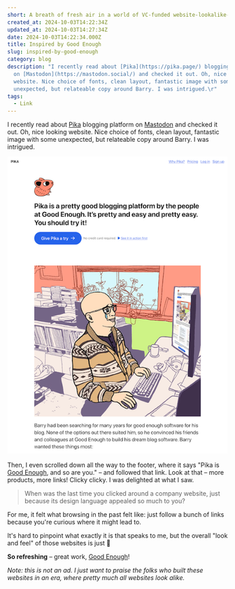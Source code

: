 ```yaml
---
short: A breath of fresh air in a world of VC-funded website-lookalike-contests
created_at: 2024-10-03T14:22:34Z
updated_at: 2024-10-03T14:27:34Z
date: 2024-10-03T14:22:34.000Z
title: Inspired by Good Enough
slug: inspired-by-good-enough
category: blog
description: "I recently read about [Pika](https://pika.page/) blogging platform
  on [Mastodon](https://mastodon.social/) and checked it out. Oh, nice looking
  website. Nice choice of fonts, clean layout, fantastic image with some
  unexpected, but relateable copy around Barry. I was intrigued.\r"
tags:
  - Link
---
```



I recently read about [Pika](https://pika.page/) blogging platform on [Mastodon](https://mastodon.social/) and checked it out. Oh, nice looking website. Nice choice of fonts, clean layout, fantastic image with some unexpected, but relateable copy around Barry. I was intrigued.

![](./src/content/inspired-by-good-enough/da16ec0e-6164-4394-948b-27a8de715eb7.png)

Then, I even scrolled down all the way to the footer, where it says "Pika is [Good Enough](https://goodenough.us/), and so are you." – and followed that link. Look at that – more products, more links! Clicky clicky. I was delighted at what I saw.

> When was the last time you clicked around a company website, just because its design language appealed so much to you?

For me, it felt what browsing in the past felt like: just follow a bunch of links because you're curious where it might lead to.

It's hard to pinpoint what exactly it is that speaks to me, but the overall "look and feel" of those websites is just :100:

**So refreshing** – great work, [Good Enough](https://goodenough.us/)!

_Note: this is not an ad. I just want to praise the folks who built these websites in an era, where pretty much all websites look alike._



